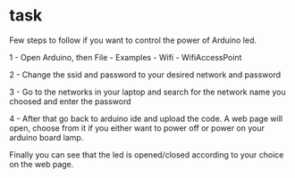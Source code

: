 # task
Few steps to follow if you want to control the power of Arduino led.

1 - Open Arduino, then File - Examples - Wifi - WifiAccessPoint


2 - Change the ssid and password to your desired network and password


3 - Go to the networks in your laptop and search for the network name you choosed and enter the password


4 - After that go back to arduino ide and upload the code. A web page will open, choose from it if you either want to power off or power on your arduino board lamp.


Finally you can see that the led is opened/closed according to your choice on the web page.

